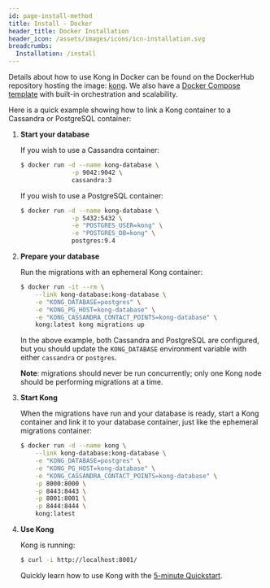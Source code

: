 ```yaml
---
id: page-install-method
title: Install - Docker
header_title: Docker Installation
header_icon: /assets/images/icons/icn-installation.svg
breadcrumbs:
  Installation: /install
---
```


Details about how to use Kong in Docker can be found on the DockerHub repository hosting the image: [kong](https://hub.docker.com/_/kong/). We also have a [Docker Compose template](https://github.com/Mashape/docker-kong/tree/master/compose) with built-in orchestration and scalability.

Here is a quick example showing how to link a Kong container to a Cassandra or PostgreSQL container:

1. **Start your database**

    If you wish to use a Cassandra container:

    ```bash
    $ docker run -d --name kong-database \
                  -p 9042:9042 \
                  cassandra:3
    ```

    If you wish to use a PostgreSQL container:

    ```bash
    $ docker run -d --name kong-database \
                  -p 5432:5432 \
                  -e "POSTGRES_USER=kong" \
                  -e "POSTGRES_DB=kong" \
                  postgres:9.4
    ```

2. **Prepare your database**

    Run the migrations with an ephemeral Kong container:

    ```bash
    $ docker run -it --rm \
        --link kong-database:kong-database \
        -e "KONG_DATABASE=postgres" \
        -e "KONG_PG_HOST=kong-database" \
        -e "KONG_CASSANDRA_CONTACT_POINTS=kong-database" \
        kong:latest kong migrations up
    ```

    In the above example, both Cassandra and PostgreSQL are configured, but you
    should update the `KONG_DATABASE` environment variable with either
    `cassandra` or `postgres`.

    **Note**: migrations should never be run concurrently; only
    one Kong node should be performing migrations at a time.

3. **Start Kong**

    When the migrations have run and your database is ready, start a Kong
    container and link it to your database container, just like the ephemeral
    migrations container:

    ```bash
    $ docker run -d --name kong \
        --link kong-database:kong-database \
        -e "KONG_DATABASE=postgres" \
        -e "KONG_PG_HOST=kong-database" \
        -e "KONG_CASSANDRA_CONTACT_POINTS=kong-database" \
        -p 8000:8000 \
        -p 8443:8443 \
        -p 8001:8001 \
        -p 8444:8444 \
        kong:latest
    ```

4. **Use Kong**

    Kong is running:

    ```bash
    $ curl -i http://localhost:8001/
    ```

    Quickly learn how to use Kong with the [5-minute Quickstart](/docs/latest/getting-started/quickstart).
